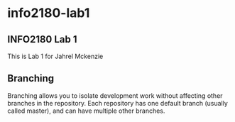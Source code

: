 # info2180-lab1

## INFO2180 Lab 1 

This is Lab 1 for Jahrel Mckenzie

## Branching

Branching allows you to isolate development work without
affecting other branches in the repository. Each repository
has one default branch (usually called master), and can have 
multiple other branches.